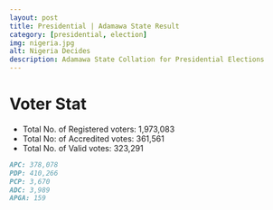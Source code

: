 ```yaml
---
layout: post
title: Presidential | Adamawa State Result
category: [presidential, election]
img: nigeria.jpg
alt: Nigeria Decides
description: Adamawa State Collation for Presidential Elections
---
```




# Voter Stat

- Total No. of Registered voters: 1,973,083
- Total No: of Accredited votes: 361,561
- Total No. of Valid votes: 323,291 

```md
APC: 378,078
PDP: 410,266
PCP: 3,670
ADC: 3,989
APGA: 159
```
